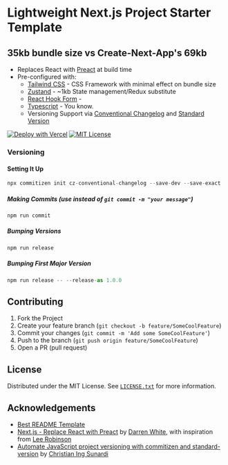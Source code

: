 # Lightweight Next.js Project Starter Template

## 35kb bundle size vs Create-Next-App's 69kb

- Replaces React with [Preact](https://preactjs.com/) at build time
- Pre-configured with:
  - [Tailwind CSS](https://tailwindcss.com) - CSS Framework with minimal effect on bundle size
  - [Zustand](https://zustand.surge.sh/) - ~1kb State management/Redux substitute
  - [React Hook Form](https://react-hook-form.com/) -
  - [Typescript](https://www.typescriptlang.org/) - You know.
  - Versioning Support via [Conventional Changelog](https://github.com/conventional-changelog/conventional-changelog) and [Standard Version](https://github.com/conventional-changelog/standard-version)

[![Deploy with Vercel](https://vercel.com/button)](https://vercel.com/new/git/external?repository-url=https%3A%2F%2Fgithub.com%2Fdayvista%2Fnext-light)
[![MIT License](https://img.shields.io/github/license/othneildrew/best-readme-template.svg?style=for-the-badge)](https://github.com/dayvista/next-light/blob/master/LICENSE.txt)

### Versioning

#### Setting It Up

```js
npx commitizen init cz-conventional-changelog --save-dev --save-exact
```

##### Making Commits (use instead of `git commit -m "your message"`)

```js
npm run commit
```

##### Bumping Versions

```js
npm run release
```

##### Bumping First Major Version

```js
npm run release -- --release-as 1.0.0
```

## Contributing

1. Fork the Project
2. Create your feature branch (`git checkout -b feature/SomeCoolFeature`)
3. Commit your changes (`git commit -m 'Add some SomeCoolFeature'`)
4. Push to the branch (`git push origin feature/SomeCoolFeature`)
5. Open a PR (pull request)

## License

Distributed under the MIT License. See [`LICENSE.txt`](https://github.com/dayvista/next.js-template/blob/master/LICENSE.txt) for more information.

## Acknowledgements

- [Best README Template](https://github.com/othneildrew/Best-README-Template)
- [Next.js - Replace React with Preact](https://darrenwhite.dev/blog/nextjs-replace-react-with-preact) by [Darren White](https://darrenwhite.dev/), with inspiration from [Lee Robinson](https://leerob.io/)
- [Automate JavaScript project versioning with commitizen and standard-version](https://medium.com/tunaiku-tech/automate-javascript-project-versioning-with-commitizen-and-standard-version-6a967afae7) by [Christian Ing Sunardi](https://medium.com/@christianingsunardi)

